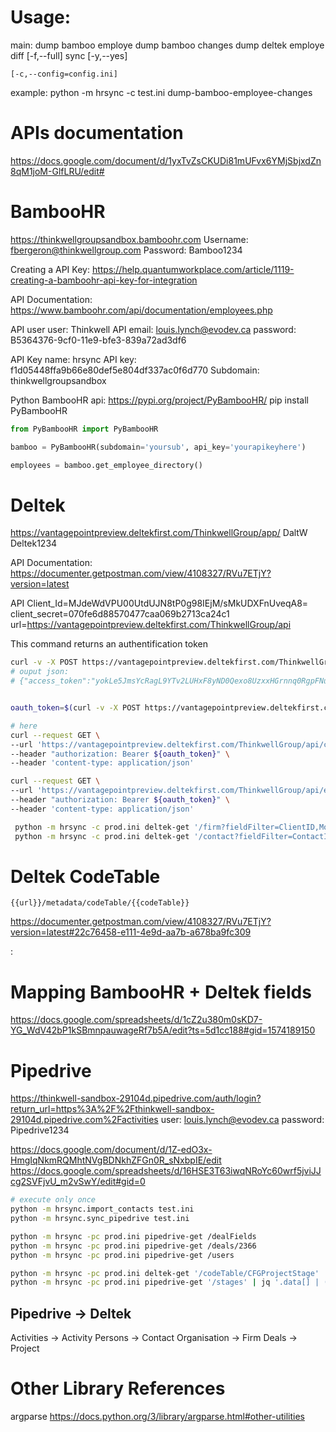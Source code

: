# Usage:
main:
    dump bamboo employe
    dump bamboo changes
    dump deltek employe
    diff [-f,--full]
    sync [-y,--yes]

    [-c,--config=config.ini]

example:
    python -m hrsync -c test.ini dump-bamboo-employee-changes


# APIs documentation
https://docs.google.com/document/d/1yxTvZsCKUDi81mUFvx6YMjSbjxdZn8qM1joM-GlfLRU/edit#


# BambooHR
https://thinkwellgroupsandbox.bamboohr.com
Username:  fbergeron@thinkwellgroup.com
Password: Bamboo1234


Creating a API Key:
https://help.quantumworkplace.com/article/1119-creating-a-bamboohr-api-key-for-integration

API Documentation: https://www.bamboohr.com/api/documentation/employees.php

API user
user: Thinkwell API
email: louis.lynch@evodev.ca
password: B5364376-9cf0-11e9-bfe3-839a72ad3df6

API Key name: hrsync
API key: f1d05448ffa9b66e80def5e804df337ac0f6d770
Subdomain: thinkwellgroupsandbox

Python BambooHR api:
https://pypi.org/project/PyBambooHR/
pip install PyBambooHR

```python
from PyBambooHR import PyBambooHR

bamboo = PyBambooHR(subdomain='yoursub', api_key='yourapikeyhere')

employees = bamboo.get_employee_directory()
```


# Deltek
https://vantagepointpreview.deltekfirst.com/ThinkwellGroup/app/
DaltW
Deltek1234

API Documentation: https://documenter.getpostman.com/view/4108327/RVu7ETjY?version=latest

API
Client_Id=MJdeWdVPU00UtdUJN8tP0g98IEjM/sMkUDXFnUveqA8=
client_secret=070fe6d88570477caa069b2713ca24c1
url=https://vantagepointpreview.deltekfirst.com/ThinkwellGroup/api

This command returns an authentification token
```bash
curl -v -X POST https://vantagepointpreview.deltekfirst.com/ThinkwellGroup/api/token -H 'content-type: application/x-www-form-urlencoded' -d 'Client_Id=MJdeWdVPU00UtdUJN8tP0g98IEjM%2FsMkUDXFnUveqA8%3D&client_secret=070fe6d88570477caa069b2713ca24c1&Username=DaltW&Password=deltek1234&Integrated=N&grant_type=password&database=ThinkwellGroup_Preview'
# ouput json:
# {"access_token":"yokLe5JmsYcRagL9YTv2LUHxF8yND0Qexo8UzxxHGrnnq0RgpFNuafp71MZZ5j04m9kUStJBW-lX1L13N7FB4VyJy55oWTdu5Bjh-tGvLdMpYzXjc9L97eq9dJGhI6exHMC8-1rrPbcQh69kR63u4-PQmb0wR3n4PVr7vwleEVZrGlP_7mPmQZgXf9TsJm_K1SXmp0Oe-heg0l37qb_p97LkwURdykKBbWxvXZ6Eh8-mNW2PT4LTwnFHXRaFWa-4ZUxTy_C8l2RXiq-hUJ7AF8MFN5MvutyOd0nN-ovobtyLECqHhBsGF3cfVBRt4ZGkQLv0O4PvnEJ6xolS2xgSFLah7zPDBd0EObNE5qpgpw64RF9JuVAswBu-hAf3Dfsm","token_type":"bearer","expires_in":1799,"refresh_token":"HHPWIUl+zXss2Jwdx6oncBn9zmz/a+yhCHpXp0cLYJEzWWJwQL/EqO1/wqxPMnF9"}


oauth_token=$(curl -v -X POST https://vantagepointpreview.deltekfirst.com/ThinkwellGroup/api/token -H 'content-type: application/x-www-form-urlencoded' -d 'Client_Id=MJdeWdVPU00UtdUJN8tP0g98IEjM%2FsMkUDXFnUveqA8%3D&client_secret=070fe6d88570477caa069b2713ca24c1&Username=DaltW&Password=deltek1234&Integrated=N&grant_type=password&database=ThinkwellGroup_Preview' | jq .access_token | tr -d '"')

# here 
curl --request GET \
--url 'https://vantagepointpreview.deltekfirst.com/ThinkwellGroup/api/contact?limit=1' \
--header "authorization: Bearer ${oauth_token}" \
--header 'content-type: application/json'

curl --request GET \
--url 'https://vantagepointpreview.deltekfirst.com/ThinkwellGroup/api/employee?limit=1' \
--header "authorization: Bearer ${oauth_token}" \
--header 'content-type: application/json'
```

```bash
 python -m hrsync -c prod.ini deltek-get '/firm?fieldFilter=ClientID,ModDate&pageSize=10&order=ModDate_D'
 python -m hrsync -c prod.ini deltek-get '/contact?fieldFilter=ContactID,ClientID,ModDate&pageSize=10&order=ModDate_D'
```

# Deltek CodeTable

```
{{url}}/metadata/codeTable/{{codeTable}}
```

https://documenter.getpostman.com/view/4108327/RVu7ETjY?version=latest#22c76458-e111-4e9d-aa7b-a678ba9fc309

:
# Mapping BambooHR + Deltek fields
https://docs.google.com/spreadsheets/d/1cZ2u380m0sKD7-YG_WdV42bP1kSBmnpauwageRf7b5A/edit?ts=5d1cc188#gid=1574189150


# Pipedrive
https://thinkwell-sandbox-29104d.pipedrive.com/auth/login?return_url=https%3A%2F%2Fthinkwell-sandbox-29104d.pipedrive.com%2Factivities
user: louis.lynch@evodev.ca
password: Pipedrive1234

https://docs.google.com/document/d/1Z-edO3x-HmgIqNkmRQMhtNVgBDNkhZFGn0R_sNxbpIE/edit
https://docs.google.com/spreadsheets/d/16HSE3T63iwqNRoYc60wrf5jviJJcg2SVFjvU_m2vSwY/edit#gid=0

```bash
# execute only once
python -m hrsync.import_contacts test.ini
python -m hrsync.sync_pipedrive test.ini
```

```bash
python -m hrsync -pc prod.ini pipedrive-get /dealFields
python -m hrsync -pc prod.ini pipedrive-get /deals/2366
python -m hrsync -pc prod.ini pipedrive-get /users
```

```bash
python -m hrsync -pc prod.ini deltek-get '/codeTable/CFGProjectStage' | jq '.[] | (.Code + ": " + .Description)'
python -m hrsync -pc prod.ini pipedrive-get '/stages' | jq '.data[] | ((.id|tostring) + ": " +  .name)'
```

Pipedrive    -> Deltek
------------------------
Activities   -> Activity
Persons      -> Contact
Organisation -> Firm
Deals        -> Project

# Other Library References
argparse
    https://docs.python.org/3/library/argparse.html#other-utilities


